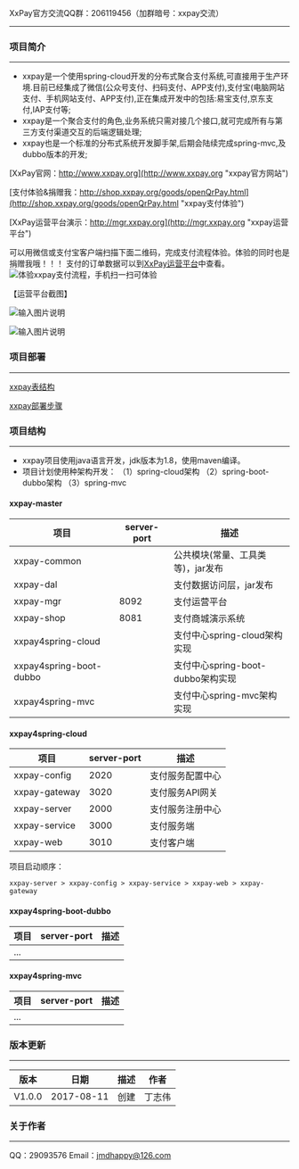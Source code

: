 XxPay官方交流QQ群：206119456（加群暗号：xxpay交流）
***

### 项目简介
***

- xxpay是一个使用spring-cloud开发的分布式聚合支付系统,可直接用于生产环境.目前已经集成了微信(公众号支付、扫码支付、APP支付),支付宝(电脑网站支付、手机网站支付、APP支付),正在集成开发中的包括:易宝支付,京东支付,IAP支付等;
- xxpay是一个聚合支付的角色,业务系统只需对接几个接口,就可完成所有与第三方支付渠道交互的后端逻辑处理;
- xxpay也是一个标准的分布式系统开发脚手架,后期会陆续完成spring-mvc,及dubbo版本的开发;

[XxPay官网：http://www.xxpay.org](http://www.xxpay.org "xxpay官方网站")

[支付体验&捐赠我：http://shop.xxpay.org/goods/openQrPay.html](http://shop.xxpay.org/goods/openQrPay.html "xxpay支付体验")

[XxPay运营平台演示：http://mgr.xxpay.org](http://mgr.xxpay.org "xxpay运营平台")

可以用微信或支付宝客户端扫描下面二维码，完成支付流程体验。体验的同时也是捐赠我哦！！！
支付的订单数据可以到[XxPay运营平台](http://mgr.xxpay.org "xxpay运营平台")中查看。
![体验xxpay支付流程，手机扫一扫可体验](https://git.oschina.net/uploads/images/2017/0813/230918_96b80c69_430718.png "xxpay支付体验")

【运营平台截图】

![输入图片说明](https://git.oschina.net/uploads/images/2017/0814/015506_5b5871eb_430718.png "Xxpay运营平台")

![输入图片说明](https://git.oschina.net/uploads/images/2017/0814/015531_b34e63aa_430718.png "Xxpay运营平台")

### 项目部署
***

[xxpay表结构](https://gitee.com/jmdhappy/xxpay-master/wikis/xxpay表结构 "xxpay表结构")

[xxpay部署步骤](https://gitee.com/jmdhappy/xxpay-master/wikis/xxpay部署步骤 "xxpay部署步骤")

### 项目结构
***

- xxpay项目使用java语言开发，jdk版本为1.8，使用maven编译。
- 项目计划使用种架构开发：
（1）spring-cloud架构
（2）spring-boot-dubbo架构
（3）spring-mvc

#### xxpay-master
| 项目  | server-port | 描述
|---|---|---
|xxpay-common |  | 公共模块(常量、工具类等)，jar发布
|xxpay-dal |  | 支付数据访问层，jar发布
|xxpay-mgr | 8092 | 支付运营平台
|xxpay-shop | 8081 | 支付商城演示系统
|xxpay4spring-cloud |  | 支付中心spring-cloud架构实现
|xxpay4spring-boot-dubbo |  | 支付中心spring-boot-dubbo架构实现
|xxpay4spring-mvc |  | 支付中心spring-mvc架构实现
#### xxpay4spring-cloud
| 项目  | server-port | 描述
|---|---|---
|xxpay-config | 2020 | 支付服务配置中心
|xxpay-gateway | 3020 | 支付服务API网关
|xxpay-server | 2000 | 支付服务注册中心
|xxpay-service | 3000 | 支付服务端
|xxpay-web | 3010 | 支付客户端

项目启动顺序：
```
xxpay-server > xxpay-config > xxpay-service > xxpay-web > xxpay-gateway
```

#### xxpay4spring-boot-dubbo
| 项目  | server-port | 描述
|---|---|---
|... |  |
#### xxpay4spring-mvc
| 项目  | server-port | 描述
|---|---|---
|... |  |


### 版本更新
***

版本 |日期 |描述 |作者
------- | ------- | ------- | -------
V1.0.0 |2017-08-11 |创建 |丁志伟

### 关于作者
***
QQ：29093576
Email：jmdhappy@126.com